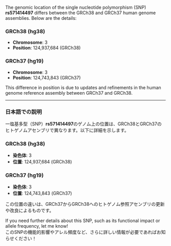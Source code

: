 The genomic location of the single nucleotide polymorphism (SNP) **rs571414497** differs between the GRCh38 and GRCh37 human genome assemblies. Below are the details:

### GRCh38 (hg38)
- **Chromosome**: 3
- **Position**: 124,937,684 (GRCh38)

### GRCh37 (hg19)
- **Chromosome**: 3
- **Position**: 124,743,843 (GRCh37)

This difference in position is due to updates and refinements in the human genome reference assembly between GRCh37 and GRCh38.

---

### 日本語での説明
一塩基多型（SNP）**rs571414497**のゲノム上の位置は、GRCh38とGRCh37のヒトゲノムアセンブリで異なります。以下に詳細を示します。

### GRCh38 (hg38)
- **染色体**: 3
- **位置**: 124,937,684 (GRCh38)

### GRCh37 (hg19)
- **染色体**: 3
- **位置**: 124,743,843 (GRCh37)

この位置の違いは、GRCh37からGRCh38へのヒトゲノム参照アセンブリの更新や改良によるものです。

If you need further details about this SNP, such as its functional impact or allele frequency, let me know!  
このSNPの機能的影響やアレル頻度など、さらに詳しい情報が必要であればお知らせください！